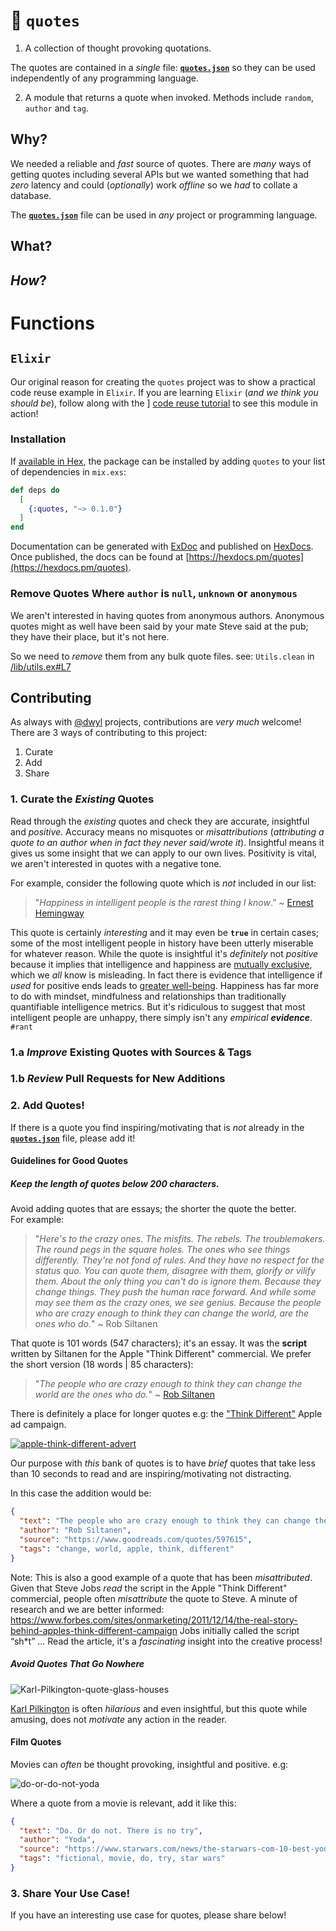 # 💬 `quotes`

1. A collection of thought provoking
quotations.

The quotes are contained
in a _single_ file:
[**`quotes.json`**](https://github.com/nelsonic/quotes/blob/master/quotes.json)
so they can be used independently
of any programming language.

<!--
Below are usage examples in
several languages.
-->


2. A module that returns a quote when invoked.
Methods include `random`, `author` and `tag`.


## Why?

We needed a reliable and _fast_ source of quotes.
There are _many_ ways of getting quotes
including several APIs
but we wanted something
that had _zero_ latency
and could (_optionally_) work _offline_
so we _had_ to collate a database.

The
[**`quotes.json`**](https://github.com/nelsonic/quotes/blob/master/quotes.json)
file
can be used in _any_ project or programming language.




## What?



## _How_?




# Functions





## `Elixir`

Our original reason
for creating the `quotes` project
was to show a practical
code reuse example in `Elixir`.
If you are learning `Elixir`
(_and we think you should be_),
follow along with the ]
[code reuse tutorial]()
to see this module in action!

### Installation

If [available in Hex](https://hex.pm/docs/publish),
the package can be installed
by adding `quotes` to your list of dependencies in `mix.exs`:

```elixir
def deps do
  [
    {:quotes, "~> 0.1.0"}
  ]
end
```

Documentation can be generated with [ExDoc](https://github.com/elixir-lang/ex_doc)
and published on [HexDocs](https://hexdocs.pm). Once published, the docs can
be found at [https://hexdocs.pm/quotes](https://hexdocs.pm/quotes).

<!--

## `Node.js`

# Node.js Sample Code:

```js

// Array of quotes with 12 words
const file = "quotes.json";
$.getJSON(file).done(function (json) {
	return json.filter(function (item) {
		return item.text.split(" ").length <= 12;
	});
});

// Array of quotes for author Buddha
const file = "quotes.json";
$.getJSON(filePath).done(function (json) {
	return json.filter(function (item) {
		return item.author === "Buddha";
	});
});
```

## `Python`



## Your Favourite Programming Language ...?

#HelpWanted >
-->




### Remove Quotes Where `author` is `null`, `unknown` or `anonymous`

We aren't interested in having quotes from anonymous authors.
Anonymous quotes might as well have been said
by your mate Steve said at the pub;
they have their place, but it's not here.

So we need to _remove_ them from any bulk quote files.
see: `Utils.clean` in
[/lib/utils.ex#L7](https://github.com/nelsonic/quotes/blob/1c0726a8d7cfd14d07f6e58c15ee52beb705fd1b/lib/utils.ex#L7)


## Contributing

As always with [@dwyl]() projects,
contributions are _very much_ welcome! <br />
There are 3 ways of contributing to this project:

1. Curate
2. Add
3. Share

### 1. Curate the _Existing_ Quotes

Read through the _existing_ quotes
and check they are accurate,
insightful and _positive_.
Accuracy means no misquotes or _misattributions_
(_attributing a quote to an author when in fact they never said/wrote it_).
Insightful means it gives us some insight that we can apply to our own lives.
Positivity is vital,
we aren't interested in quotes with a negative tone.

For example, consider the following quote which is _not_ included in our list:

> "_Happiness in intelligent people is the rarest thing I know_.”
~ [Ernest Hemingway](https://en.wikipedia.org/wiki/Ernest_Hemingway)

This quote is certainly _interesting_
and it may even be **`true`** in certain cases;
some of the most intelligent people
in history have been utterly miserable for whatever reason.
While the quote is insightful
it's _definitely_ not _positive_
because it implies that intelligence
and happiness are
[mutually exclusive](https://en.wikipedia.org/wiki/Mutual_exclusivity),
which we _all_ know is misleading.
In fact there is evidence that intelligence
if _used_ for positive ends
leads to
[greater well-being](https://blogs.scientificamerican.com/beautiful-minds/can-intelligence-buy-you-happiness).
Happiness has far more to do with mindset, mindfulness and relationships
than traditionally quantifiable intelligence metrics.
But it's ridiculous to suggest that
most intelligent people are unhappy,
there simply isn't any _empirical **evidence**_. `#rant`




### 1.a _Improve_ Existing Quotes with Sources & Tags





### 1.b _Review_ Pull Requests for New Additions





### 2. Add Quotes!

If there is a quote
you find inspiring/motivating
that is _not_ already in the
[**`quotes.json`**](https://github.com/nelsonic/quotes/blob/master/quotes.json)
file, please add it!


#### Guidelines for Good Quotes

##### Keep the length of quotes below 200 characters.

Avoid adding quotes that are essays; the shorter the quote the better. <br />
For example:

> "_Here's to the crazy ones. The misfits. The rebels.
The troublemakers. The round pegs in the square holes.
The ones who see things differently.
They're not fond of rules.
And they have no respect for the status quo.
You can quote them, disagree with them, glorify or vilify them.
About the only thing you can't do is ignore them.
Because they change things.
They push the human race forward.
And while some may see them as the crazy ones, we see genius.
Because the people who are crazy enough to think they can change the world,
are the ones who do._"
~ Rob Siltanen

That quote is 101 words (547 characters); it's an essay.
It was the **script** written by Siltanen
for the Apple "Think Different" commercial.
We prefer the short version (18 words | 85 characters):

> "_The people who are crazy enough
to think they can change the world
are the ones who do._"
~ [Rob Siltanen](https://www.goodreads.com/author/quotes/14907567.Rob_Siltanen)

There is definitely a place for longer quotes
e.g: the ["Think Different"](https://en.wikipedia.org/wiki/Think_different)
Apple ad campaign.

[![apple-think-different-advert](https://user-images.githubusercontent.com/194400/66713966-784b4c00-eda8-11e9-9dac-caa134b35eed.png)](https://www.google.com/search?q=apple+think+different+campaign&tbm=vid)

Our purpose with _this_ bank of quotes is to have _brief_ quotes
that take less than 10 seconds to read and are inspiring/motivating
not distracting.

In this case the addition would be:

```json
{
  "text": "The people who are crazy enough to think they can change the world are the ones who do.",
  "author": "Rob Siltanen",
  "source": "https://www.goodreads.com/quotes/597615",
  "tags": "change, world, apple, think, different"  
}
```

Note: This is also a good example of a quote that has been _misattributed_.
Given that Steve Jobs _read_ the script in the Apple "Think Different"
commercial, people often _misattribute_ the quote to Steve.
A minute of research and we are better informed:
https://www.forbes.com/sites/onmarketing/2011/12/14/the-real-story-behind-apples-think-different-campaign
Jobs initially called the script “sh*t” ...
Read the article, it's a _fascinating_ insight into the creative process!

##### Avoid Quotes That Go Nowhere

![Karl-Pilkington-quote-glass-houses](https://user-images.githubusercontent.com/194400/66721019-511d6a80-edfa-11e9-8a0a-907aea0f0c3e.png)

[Karl Pilkington](https://en.wikipedia.org/wiki/Karl_Pilkington)
is often _hilarious_ and even insightful,
but this quote while amusing,
does not _motivate_ any action in the reader.


#### Film Quotes

Movies can _often_ be thought provoking, insightful and positive. e.g:

![do-or-do-not-yoda](https://user-images.githubusercontent.com/194400/66716967-bd34aa00-edcb-11e9-9f04-db549a770707.gif "Do or do not, there is no try! ~ Yoda")



Where a quote from a movie is relevant, add it like this:

```json
{
  "text": "Do. Or do not. There is no try",
  "author": "Yoda",
  "source": "https://www.starwars.com/news/the-starwars-com-10-best-yoda-quotes",
  "tags": "fictional, movie, do, try, star wars"  
}
```

### 3. Share Your Use Case!

If you have an interesting use case for quotes,
please share below!
